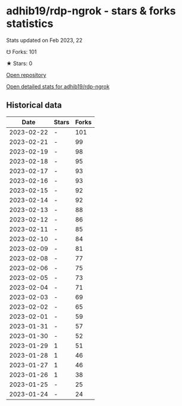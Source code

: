 # adhib19/rdp-ngrok - stars & forks statistics

Stats updated on Feb 2023, 22

☋ Forks: 101

★ Stars: 0

[Open repository](https://github.com/adhib19/rdp-ngrok)

[Open detailed stats for adhib19/rdp-ngrok](https://reviewgithub.com/rep/adhib19/rdp-ngrok)

## Historical data
| Date | Stars | Forks |
|------|-------|-------|
| 2023-02-22 | - | 101 | 
| 2023-02-21 | - | 99 | 
| 2023-02-19 | - | 98 | 
| 2023-02-18 | - | 95 | 
| 2023-02-17 | - | 93 | 
| 2023-02-16 | - | 93 | 
| 2023-02-15 | - | 92 | 
| 2023-02-14 | - | 92 | 
| 2023-02-13 | - | 88 | 
| 2023-02-12 | - | 86 | 
| 2023-02-11 | - | 85 | 
| 2023-02-10 | - | 84 | 
| 2023-02-09 | - | 81 | 
| 2023-02-08 | - | 77 | 
| 2023-02-06 | - | 75 | 
| 2023-02-05 | - | 73 | 
| 2023-02-04 | - | 71 | 
| 2023-02-03 | - | 69 | 
| 2023-02-02 | - | 65 | 
| 2023-02-01 | - | 59 | 
| 2023-01-31 | - | 57 | 
| 2023-01-30 | - | 52 | 
| 2023-01-29 | 1 | 51 | 
| 2023-01-28 | 1 | 46 | 
| 2023-01-27 | 1 | 46 | 
| 2023-01-26 | 1 | 38 | 
| 2023-01-25 | - | 25 | 
| 2023-01-24 | - | 24 | 

